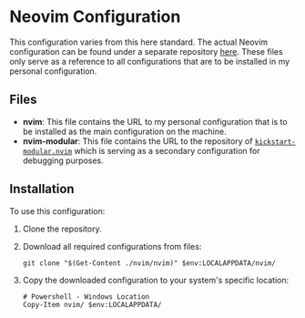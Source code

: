 # Neovim Configuration

This configuration varies from this here standard. The actual Neovim configuration
can be found under a separate repository [here](https://github.com/Baipyrus/nvim-config).
These files only serve as a reference to all configurations that are to be installed
in my personal configuration.

## Files

- **nvim**: This file contains the URL to my personal configuration that is to be
installed as the main configuration on the machine.
- **nvim-modular**: This file contains the URL to the repository of [`kickstart-modular.nvim`](https://github.com/dam9000/kickstart-modular.nvim)
which is serving as a secondary configuration for debugging purposes.

## Installation

To use this configuration:

1. Clone the repository.
2. Download all required configurations from files:

    ```pwsh
    git clone "$(Get-Content ./nvim/nvim)" $env:LOCALAPPDATA/nvim/
    ```

3. Copy the downloaded configuration to your system's specific location:

    ```pwsh
    # Powershell - Windows Location
    Copy-Item nvim/ $env:LOCALAPPDATA/
    ```
